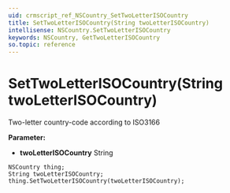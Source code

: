 ```yaml
---
uid: crmscript_ref_NSCountry_SetTwoLetterISOCountry
title: SetTwoLetterISOCountry(String twoLetterISOCountry)
intellisense: NSCountry.SetTwoLetterISOCountry
keywords: NSCountry, GetTwoLetterISOCountry
so.topic: reference
---
```


# SetTwoLetterISOCountry(String twoLetterISOCountry)

Two-letter country-code according to ISO3166 

**Parameter:** 
 - **twoLetterISOCountry** String

```crmscript
NSCountry thing;
String twoLetterISOCountry;
thing.SetTwoLetterISOCountry(twoLetterISOCountry);
```

